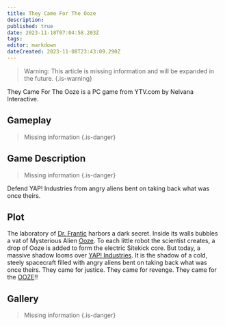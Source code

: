 ```yaml
---
title: They Came For The Ooze
description: 
published: true
date: 2023-11-18T07:04:58.203Z
tags: 
editor: markdown
dateCreated: 2023-11-08T23:43:09.290Z
---
```


> Warning: This article is missing information and will be expanded in the future.
{.is-warning}

They Came For The Ooze is a PC game from YTV.com by Nelvana Interactive.

## Gameplay

> Missing information
{.is-danger}

## Game Description
> Missing information
{.is-danger}

Defend YAP! Industries from angry aliens bent on taking back what was once theirs.


## Plot
The laboratory of [Dr. Frantic](/Home/Sitekick/Characters/Dr-Frantic) harbors a dark secret. Inside its walls bubbles a vat of Mysterious Alien [Ooze](/Home/Sitekick/Ooze). To each little robot the scientist creates, a drop of Ooze is added to form the electric Sitekick core. But today, a massive shadow looms over [YAP! Industries](/Home/Sitekick/YAP!-Industries). It is the shadow of a cold, steely spacecraft filled with angry aliens bent on taking back what was once theirs. They came for justice. They came for revenge. They came for the [OOZE](/Home/Sitekick/Ooze)!!

## Gallery
> Missing information
{.is-danger}